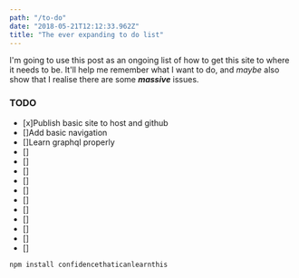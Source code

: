 ```yaml
---
path: "/to-do"
date: "2018-05-21T12:12:33.962Z"
title: "The ever expanding to do list"
---
```


I'm going to use this post as an ongoing list of how to get this site to where it needs to be.  It'll help me remember what I want to do, and _maybe_ also show that I realise there are some ***massive*** issues.

### TODO
* [x]Publish basic site to host and github
* []Add basic navigation
* []Learn graphql properly
* []
* []
* []
* []
* []
* []
* []
* []
* []
* []
* []





 <pre><code>npm install confidencethaticanlearnthis</code></pre>


